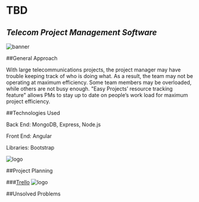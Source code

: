# **TBD**

## *Telecom Project Management Software*

![banner](http://www.gmc-telecom.com/wp-content/uploads/2015/09/antenas-futuro-labs-infraestructura-telecomunicaciones-ipsos-peruanos-peruanos-antenas-smartphones-telecomunicaciones-telecomunicaciones-en-el-peru.png)

##General Approach

With large telecommunications projects, the project manager may have trouble keeping track of who is doing what. As a result, the team may not be operating at maximum efficiency. Some team members may be overloaded, while others are not busy enough. "Easy Projects’ resource tracking feature" allows PMs to stay up to date on people’s work load for maximum project efficiency.

##Technologies Used

Back End: MongoDB, Express, Node.js

Front End: Angular

Libraries: Bootstrap

![logo](https://meanstacktips.files.wordpress.com/2015/09/cropped-mean-stack-logo1.jpg)

##Project Planning

###[Trello](https://trello.com/b/zRUoFF2K/project-4)
![logo](https://d13yacurqjgara.cloudfront.net/users/540920/screenshots/2360020/sans-titre---1_teaser.png)




##Unsolved Problems

